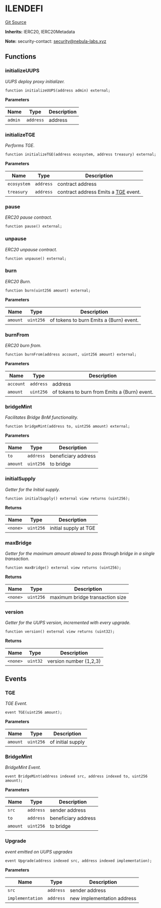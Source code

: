 # ILENDEFI
[Git Source](https://github.com/nebula-labs-xyz/lendefi-dao/blob/282ea4ae9536ece009db3272e275bd3a38325c0a/contracts/interfaces/ILendefi.sol)

**Inherits:**
IERC20, IERC20Metadata

**Note:**
security-contact: security@nebula-labs.xyz


## Functions
### initializeUUPS

*UUPS deploy proxy initializer.*


```solidity
function initializeUUPS(address admin) external;
```
**Parameters**

|Name|Type|Description|
|----|----|-----------|
|`admin`|`address`|address|


### initializeTGE

*Performs TGE.*


```solidity
function initializeTGE(address ecosystem, address treasury) external;
```
**Parameters**

|Name|Type|Description|
|----|----|-----------|
|`ecosystem`|`address`|contract address|
|`treasury`|`address`|contract address Emits a [TGE](/contracts/interfaces/ILendefi.sol/interface.ILENDEFI.md#tge) event.|


### pause

*ERC20 pause contract.*


```solidity
function pause() external;
```

### unpause

*ERC20 unpause contract.*


```solidity
function unpause() external;
```

### burn

*ERC20 Burn.*


```solidity
function burn(uint256 amount) external;
```
**Parameters**

|Name|Type|Description|
|----|----|-----------|
|`amount`|`uint256`|of tokens to burn Emits a {Burn} event.|


### burnFrom

*ERC20 burn from.*


```solidity
function burnFrom(address account, uint256 amount) external;
```
**Parameters**

|Name|Type|Description|
|----|----|-----------|
|`account`|`address`|address|
|`amount`|`uint256`|of tokens to burn from Emits a {Burn} event.|


### bridgeMint

*Facilitates Bridge BnM functionality.*


```solidity
function bridgeMint(address to, uint256 amount) external;
```
**Parameters**

|Name|Type|Description|
|----|----|-----------|
|`to`|`address`|beneficiary address|
|`amount`|`uint256`|to bridge|


### initialSupply

*Getter for the Initial supply.*


```solidity
function initialSupply() external view returns (uint256);
```
**Returns**

|Name|Type|Description|
|----|----|-----------|
|`<none>`|`uint256`|initial supply at TGE|


### maxBridge

*Getter for the maximum amount alowed to pass through bridge in a single transaction.*


```solidity
function maxBridge() external view returns (uint256);
```
**Returns**

|Name|Type|Description|
|----|----|-----------|
|`<none>`|`uint256`|maximum bridge transaction size|


### version

*Getter for the UUPS version, incremented with every upgrade.*


```solidity
function version() external view returns (uint32);
```
**Returns**

|Name|Type|Description|
|----|----|-----------|
|`<none>`|`uint32`|version number (1,2,3)|


## Events
### TGE
*TGE Event.*


```solidity
event TGE(uint256 amount);
```

**Parameters**

|Name|Type|Description|
|----|----|-----------|
|`amount`|`uint256`|of initial supply|

### BridgeMint
*BridgeMint Event.*


```solidity
event BridgeMint(address indexed src, address indexed to, uint256 amount);
```

**Parameters**

|Name|Type|Description|
|----|----|-----------|
|`src`|`address`|sender address|
|`to`|`address`|beneficiary address|
|`amount`|`uint256`|to bridge|

### Upgrade
*event emitted on UUPS upgrades*


```solidity
event Upgrade(address indexed src, address indexed implementation);
```

**Parameters**

|Name|Type|Description|
|----|----|-----------|
|`src`|`address`|sender address|
|`implementation`|`address`|new implementation address|

